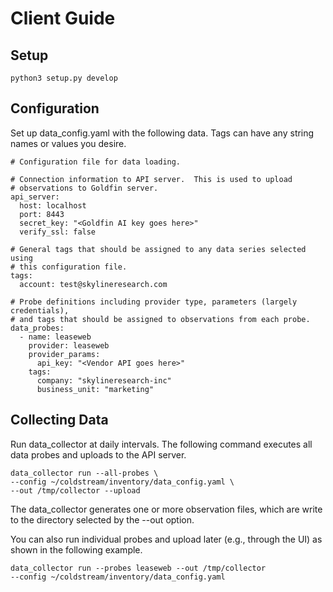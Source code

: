 # Client Guide

## Setup

```shell
python3 setup.py develop
```

## Configuration 

Set up data_config.yaml with the following data. Tags can have any
string names or values you desire.
```
# Configuration file for data loading. 

# Connection information to API server.  This is used to upload
# observations to Goldfin server. 
api_server:
  host: localhost
  port: 8443
  secret_key: "<Goldfin AI key goes here>"
  verify_ssl: false

# General tags that should be assigned to any data series selected using
# this configuration file.
tags:
  account: test@skylineresearch.com

# Probe definitions including provider type, parameters (largely credentials), 
# and tags that should be assigned to observations from each probe.
data_probes:
  - name: leaseweb
    provider: leaseweb
    provider_params:
      api_key: "<Vendor API goes here>"
    tags:
      company: "skylineresearch-inc"
      business_unit: "marketing"
```

## Collecting Data

Run data_collector at daily intervals.  The following command executes
all data probes and uploads to the API server. 
```shell
data_collector run --all-probes \
--config ~/coldstream/inventory/data_config.yaml \
--out /tmp/collector --upload
```
The data_collector generates one or more observation files, which are write
to the directory selected by the --out option. 

You can also run individual probes and upload later (e.g., through the UI) as 
shown in the following example. 

```shell
data_collector run --probes leaseweb --out /tmp/collector
--config ~/coldstream/inventory/data_config.yaml 
```
